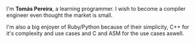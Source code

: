 I'm **Tomás Pereira**, a learning programmer. I wish to become a compiler engineer even thought the market is small.

I'm also a big enjoyer of Ruby/Python because of their simplicity, C++ for it's complexity and use cases and C and ASM for the use cases aswell.
